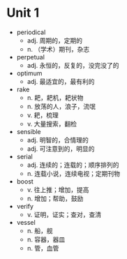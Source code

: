 # Unit 1

- periodical
  - adj. 周期的，定期的
  - n. （学术）期刊，杂志
- perpetual
  - adj. 永恒的，反复的，没完没了的
- optimum
  - adj. 最适宜的，最有利的
- rake
  - n. 耙，耙机，耙状物
  - n. 放荡的人，浪子，流氓
  - v. 耙，梳理
  - v. 大量搜索，翻检
- sensible
  - adj. 明智的，合情理的
  - adj. 可注意到的，明显的
- serial
  - adj. 连续的；连载的；顺序排列的
  - n. 连载小说，连续电视；定期刊物
- boost
  - v. 往上推；增加，提高
  - n. 增加；帮助，鼓励
- verify
  - v. 证明，证实；查对，查清
- vessel
  - n. 船，舰
  - n. 容器，器皿
  - n. 管，血管

